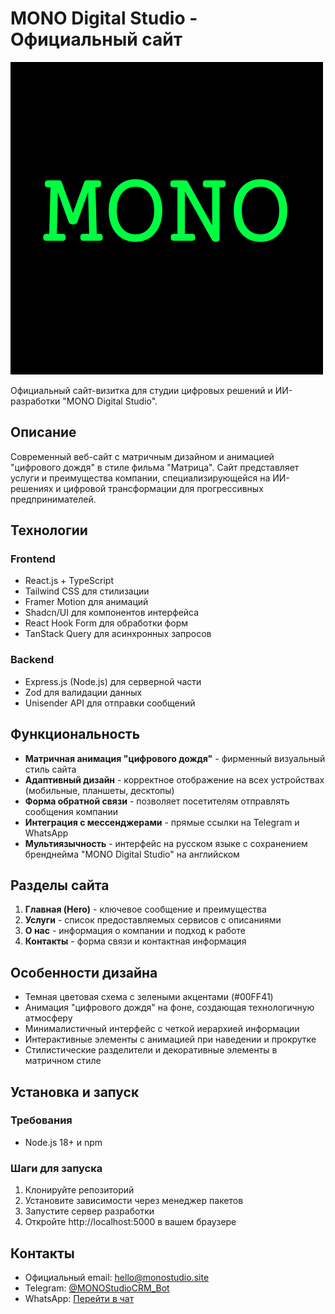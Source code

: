 # MONO Digital Studio - Официальный сайт

![MONO Digital Studio Logo](./mono-logo.png)

Официальный сайт-визитка для студии цифровых решений и ИИ-разработки "MONO Digital Studio".

## Описание

Современный веб-сайт с матричным дизайном и анимацией "цифрового дождя" в стиле фильма "Матрица". Сайт представляет услуги и преимущества компании, специализирующейся на ИИ-решениях и цифровой трансформации для прогрессивных предпринимателей.

## Технологии

### Frontend
- React.js + TypeScript
- Tailwind CSS для стилизации
- Framer Motion для анимаций
- Shadcn/UI для компонентов интерфейса
- React Hook Form для обработки форм
- TanStack Query для асинхронных запросов

### Backend
- Express.js (Node.js) для серверной части
- Zod для валидации данных
- Unisender API для отправки сообщений

## Функциональность

- **Матричная анимация "цифрового дождя"** - фирменный визуальный стиль сайта
- **Адаптивный дизайн** - корректное отображение на всех устройствах (мобильные, планшеты, десктопы)
- **Форма обратной связи** - позволяет посетителям отправлять сообщения компании
- **Интеграция с мессенджерами** - прямые ссылки на Telegram и WhatsApp
- **Мультиязычность** - интерфейс на русском языке с сохранением бренднейма "MONO Digital Studio" на английском

## Разделы сайта

1. **Главная (Hero)** - ключевое сообщение и преимущества
2. **Услуги** - список предоставляемых сервисов с описаниями
3. **О нас** - информация о компании и подход к работе
4. **Контакты** - форма связи и контактная информация

## Особенности дизайна

- Темная цветовая схема с зелеными акцентами (#00FF41)
- Анимация "цифрового дождя" на фоне, создающая технологичную атмосферу
- Минималистичный интерфейс с четкой иерархией информации
- Интерактивные элементы с анимацией при наведении и прокрутке
- Стилистические разделители и декоративные элементы в матричном стиле

## Установка и запуск

### Требования
- Node.js 18+ и npm

### Шаги для запуска
1. Клонируйте репозиторий
2. Установите зависимости через менеджер пакетов
3. Запустите сервер разработки
4. Откройте http://localhost:5000 в вашем браузере

## Контакты

- Официальный email: hello@monostudio.site
- Telegram: [@MONOStudioCRM_Bot](https://t.me/MONOStudioCRM_Bot)
- WhatsApp: [Перейти в чат](https://wa.me/message/TXZPIWUQEWARP1)
